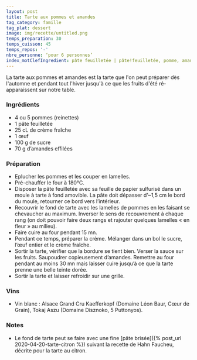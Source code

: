 ```yaml
---
layout: post
title: Tarte aux pommes et amandes
tag_category: famille
tag_plat: dessert
image: img/recette/untitled.png
temps_preparation: 30
temps_cuisson: 45
temps_repos: '-'
nbre_personne: ‘pour 6 personnes’
index_motClefIngredient: pâte feuilletée | pâte!feuilletée, pomme, amandes | amande
---
```

La tarte aux pommes et amandes est la tarte que l'on peut préparer dès l'automne et pendant tout l'hiver jusqu'à ce que les fruits d'été ré-apparaissent sur notre table.

### Ingrédients
* 4 ou 5 pommes (reinettes)
* 1 pâte feuilletée
* 25 cL de crème fraîche
* 1 œuf
* 100 g de sucre
* 70 g d’amandes effilées


### Préparation
* Eplucher les pommes et les couper en lamelles.
* Pré-chauffer le four à 180°C.
* Disposer la pâte feuilletée avec sa feuille de papier sulfurisé  dans un moule à tarte à fond amovible. La pâte doit dépasser d’~1,5 cm le bord du moule, retourner ce bord vers l’intérieur.
* Recouvrir le fond de tarte avec les lamelles de pommes en les faisant se chevaucher au maximum. Inverser le sens de recouvrement à chaque rang (on doit pouvoir faire deux rangs et rajouter quelques lamelles « en fleur » au milieu).
* Faire cuire au four pendant 15 mn.
* Pendant ce temps, préparer la crème. Mélanger dans un bol le sucre, l’œuf entier et le crème fraîche.
* Sortir la tarte, vérifier que la bordure se tient bien. Verser la sauce sur les fruits. Saupoudrer copieusement d’amandes. Remettre au four pendant au moins 30 mn mais laisser cuire jusqu’à ce que la tarte prenne une belle teinte dorée.
* Sortir la tarte et laisser refroidir sur une grille.


### Vins
* Vin blanc : Alsace Grand Cru Kaefferkopf (Domaine Léon Baur, Cœur de Grain), Tokaj Aszu (Domaine Disznoko, 5 Puttonyos).

### Notes
* Le fond de tarte peut se faire avec une fine [pâte brisée]({% post_url 2020-04-20-tarte-citron %}) suivant la recette de Hahn Faucheu, décrite pour la tarte au citron.
